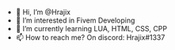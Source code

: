 - 👋 Hi, I’m @Hrajix
- 👀 I’m interested in Fivem Developing
- 🌱 I’m currently learning LUA, HTML, CSS, CPP
- 📫 How to reach me? On discord: Hrajix#1337

<!---
Hrajix/Hrajix is a ✨ special ✨ repository because its `README.md` (this file) appears on your GitHub profile.
You can click the Preview link to take a look at your changes.
--->
